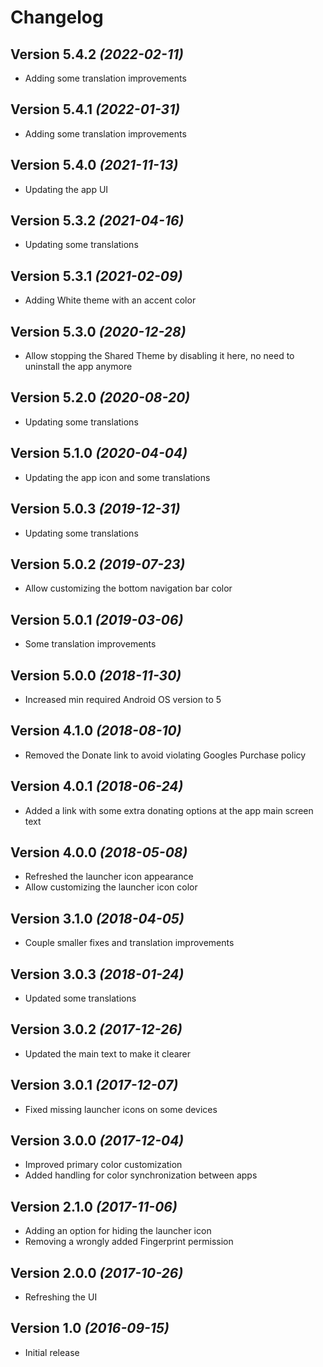 Changelog
==========

Version 5.4.2 *(2022-02-11)*
----------------------------

 * Adding some translation improvements

Version 5.4.1 *(2022-01-31)*
----------------------------

 * Adding some translation improvements

Version 5.4.0 *(2021-11-13)*
----------------------------

 * Updating the app UI

Version 5.3.2 *(2021-04-16)*
----------------------------

 * Updating some translations

Version 5.3.1 *(2021-02-09)*
----------------------------

 * Adding White theme with an accent color

Version 5.3.0 *(2020-12-28)*
----------------------------

 * Allow stopping the Shared Theme by disabling it here, no need to uninstall the app anymore

Version 5.2.0 *(2020-08-20)*
----------------------------

 * Updating some translations

Version 5.1.0 *(2020-04-04)*
----------------------------

 * Updating the app icon and some translations

Version 5.0.3 *(2019-12-31)*
----------------------------

 * Updating some translations

Version 5.0.2 *(2019-07-23)*
----------------------------

 * Allow customizing the bottom navigation bar color

Version 5.0.1 *(2019-03-06)*
----------------------------

 * Some translation improvements

Version 5.0.0 *(2018-11-30)*
----------------------------

 * Increased min required Android OS version to 5

Version 4.1.0 *(2018-08-10)*
----------------------------

 * Removed the Donate link to avoid violating Googles Purchase policy

Version 4.0.1 *(2018-06-24)*
----------------------------

 * Added a link with some extra donating options at the app main screen text

Version 4.0.0 *(2018-05-08)*
----------------------------

 * Refreshed the launcher icon appearance
 * Allow customizing the launcher icon color

Version 3.1.0 *(2018-04-05)*
----------------------------

 * Couple smaller fixes and translation improvements

Version 3.0.3 *(2018-01-24)*
----------------------------

 * Updated some translations

Version 3.0.2 *(2017-12-26)*
----------------------------

 * Updated the main text to make it clearer

Version 3.0.1 *(2017-12-07)*
----------------------------

 * Fixed missing launcher icons on some devices

Version 3.0.0 *(2017-12-04)*
----------------------------

 * Improved primary color customization
 * Added handling for color synchronization between apps

Version 2.1.0 *(2017-11-06)*
----------------------------

 * Adding an option for hiding the launcher icon
 * Removing a wrongly added Fingerprint permission

Version 2.0.0 *(2017-10-26)*
----------------------------

 * Refreshing the UI

Version 1.0 *(2016-09-15)*
----------------------------

 * Initial release
